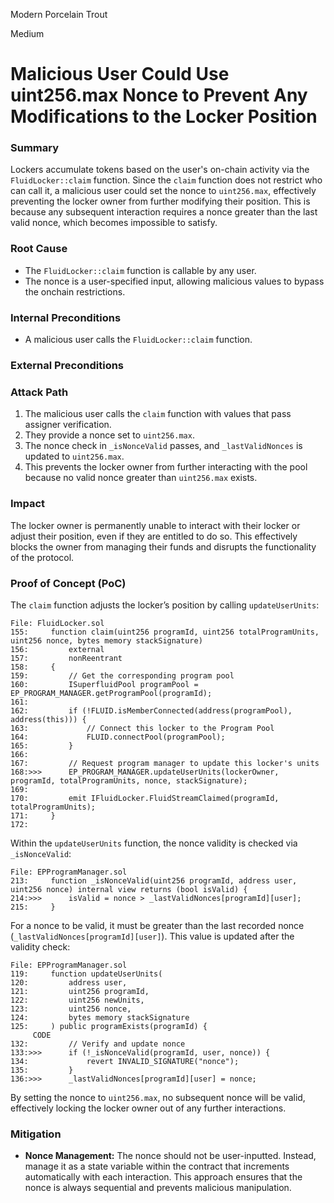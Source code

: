 Modern Porcelain Trout

Medium

# Malicious User Could Use uint256.max Nonce to Prevent Any Modifications to the Locker Position

### Summary

Lockers accumulate tokens based on the user's on-chain activity via the `FluidLocker::claim` function. Since the `claim` function does not restrict who can call it, a malicious user could set the nonce to `uint256.max`, effectively preventing the locker owner from further modifying their position. This is because any subsequent interaction requires a nonce greater than the last valid nonce, which becomes impossible to satisfy.


### Root Cause

- The `FluidLocker::claim` function is callable by any user.
- The nonce is a user-specified input, allowing malicious values to bypass the onchain restrictions.

### Internal Preconditions

- A malicious user calls the `FluidLocker::claim` function.

### External Preconditions


### Attack Path

1. The malicious user calls the `claim` function with values that pass assigner verification.
2. They provide a nonce set to `uint256.max`.
3. The nonce check in `_isNonceValid` passes, and `_lastValidNonces` is updated to `uint256.max`.
4. This prevents the locker owner from further interacting with the pool because no valid nonce greater than `uint256.max` exists.

### Impact

The locker owner is permanently unable to interact with their locker or adjust their position, even if they are entitled to do so. This effectively blocks the owner from managing their funds and disrupts the functionality of the protocol.


### Proof of Concept (PoC)

The `claim` function adjusts the locker’s position by calling `updateUserUnits`:

```solidity
File: FluidLocker.sol
155:     function claim(uint256 programId, uint256 totalProgramUnits, uint256 nonce, bytes memory stackSignature)
156:         external
157:         nonReentrant
158:     {
159:         // Get the corresponding program pool
160:         ISuperfluidPool programPool = EP_PROGRAM_MANAGER.getProgramPool(programId);
161: 
162:         if (!FLUID.isMemberConnected(address(programPool), address(this))) {
163:             // Connect this locker to the Program Pool
164:             FLUID.connectPool(programPool);
165:         }
166: 
167:         // Request program manager to update this locker's units
168:>>>      EP_PROGRAM_MANAGER.updateUserUnits(lockerOwner, programId, totalProgramUnits, nonce, stackSignature);
169:         
170:         emit IFluidLocker.FluidStreamClaimed(programId, totalProgramUnits);
171:     }
172: 
```

Within the `updateUserUnits` function, the nonce validity is checked via `_isNonceValid`:

```solidity
File: EPProgramManager.sol
213:     function _isNonceValid(uint256 programId, address user, uint256 nonce) internal view returns (bool isValid) {
214:>>>      isValid = nonce > _lastValidNonces[programId][user];
215:     }
```

For a nonce to be valid, it must be greater than the last recorded nonce (`_lastValidNonces[programId][user]`). This value is updated after the validity check:

```solidity
File: EPProgramManager.sol
119:     function updateUserUnits(
120:         address user,
121:         uint256 programId,
122:         uint256 newUnits,
123:         uint256 nonce,
124:         bytes memory stackSignature
125:     ) public programExists(programId) {
     CODE
132:         // Verify and update nonce
133:>>>      if (!_isNonceValid(programId, user, nonce)) {
134:             revert INVALID_SIGNATURE("nonce");
135:         }
136:>>>      _lastValidNonces[programId][user] = nonce;
```

By setting the nonce to `uint256.max`, no subsequent nonce will be valid, effectively locking the locker owner out of any further interactions.


### Mitigation

- **Nonce Management:** The nonce should not be user-inputted. Instead, manage it as a state variable within the contract that increments automatically with each interaction. This approach ensures that the nonce is always sequential and prevents malicious manipulation.